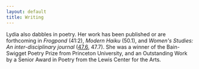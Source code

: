 ```yaml
---
layout: default
title: Writing
---
```


Lydia also dabbles in poetry. Her work has been published or are forthcoming in *Frogpond* (41:2), *Modern Haiku* (50.1), and *Women's Studies: An inter-disciplinary journal* ([47.6](https://www.tandfonline.com/eprint/TZPzIzbIQ9FtvsHs9rX8/full), 47.7). She was a winner of the Bain-Swigget Poetry Prize from Princeton University, and an Outstanding Work by a Senior Award in Poetry from the Lewis Center for the Arts.


